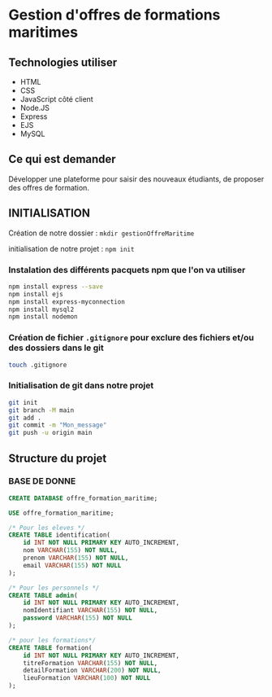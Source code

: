 # Gestion d'offres de formations maritimes

## Technologies utiliser

- HTML
- CSS
- JavaScript côté client
- Node.JS
- Express
- EJS
- MySQL

## Ce qui est demander

Développer une plateforme pour saisir des nouveaux étudiants, de proposer des offres de formation.

## INITIALISATION

Création de notre dossier : `mkdir gestionOffreMaritime`

initialisation de notre projet : `npm init`

### Instalation des différents pacquets **npm** que l'on va utiliser

```bash
npm install express --save
npm install ejs
npm install express-myconnection
npm install mysql2
npm install nodemon

```

### Création de fichier `.gitignore` pour exclure des fichiers et/ou des dossiers dans le git

```bash
touch .gitignore
```

### Initialisation de **git** dans notre projet

```bash
git init
git branch -M main
git add .
git commit -m "Mon_message"
git push -u origin main
```

## Structure du projet

### BASE DE DONNE

```sql
CREATE DATABASE offre_formation_maritime;

USE offre_formation_maritime;

/* Pour les eleves */
CREATE TABLE identification(
    id INT NOT NULL PRIMARY KEY AUTO_INCREMENT,
    nom VARCHAR(155) NOT NULL,
    prenom VARCHAR(155) NOT NULL,
    email VARCHAR(155) NOT NULL
);

/* Pour les personnels */
CREATE TABLE admin(
    id INT NOT NULL PRIMARY KEY AUTO_INCREMENT,
    nomIdentifiant VARCHAR(155) NOT NULL,
    password VARCHAR(155) NOT NULL
);

/* pour les formations*/
CREATE TABLE formation(
    id INT NOT NULL PRIMARY KEY AUTO_INCREMENT,
    titreFormation VARCHAR(155) NOT NULL,
    detailFormation VARCHAR(200) NOT NULL,
    lieuFormation VARCHAR(100) NOT NULL
);

```
